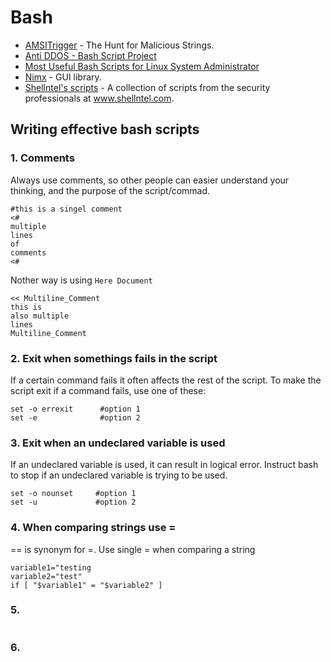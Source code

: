 # Bash

- [AMSITrigger](https://github.com/RythmStick/AMSITrigger) - The Hunt for Malicious Strings.
- [Anti DDOS - Bash Script Project](https://github.com/anti-ddos/Anti-DDOS)
- [Most Useful Bash Scripts for Linux System Administrator](https://www.techbrown.com/most-useful-bash-scripts-linux-system-administrator/)
- [Nimx](https://github.com/yglukhov/nimx) - GUI library.
- [Shellntel's scripts](https://github.com/Shellntel/scripts) - A collection of scripts from the security professionals at www.shellntel.com.


## Writing effective bash scripts
  ### 1. Comments
  Always use comments, so other people can easier understand your thinking, and the purpose of the script/commad.
  ````
  #this is a singel comment
  <#
  multiple
  lines
  of
  comments
  <#
  ````
  Nother way is using `Here Document`
  ````
  << Multiline_Comment
  this is
  also multiple
  lines
  Multiline_Comment
  ````
  ### 2. Exit when somethings fails in the script
  If a certain command fails it often affects the rest of the script. To make the script exit if a command fails, use one of these:
  ````
  set -o errexit      #option 1
  set -e              #option 2
  ````
  ### 3. Exit when an undeclared variable is used
  If an undeclared variable is used, it can result in logical error. Instruct bash to stop if an undeclared variable is trying to be used.
  ````
  set -o nounset     #option 1
  set -u             #option 2
  ````
  ### 4. When comparing strings use =
  == is synonym for =. Use single = when comparing a string
  ````
  variable1="testing
  variable2="test"
  if [ "$variable1" = "$variable2" ]
  ````
  ### 5.
  ````
  
  ````
  ### 6.
  ````
  
  ````
